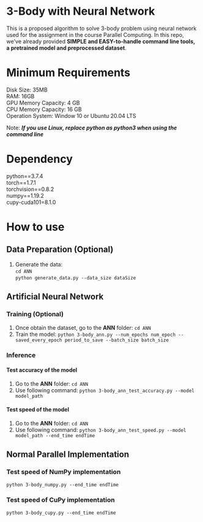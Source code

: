 # 3-Body with Neural Network

This is a proposed algorithm to solve 3-body problem using neural network used for the assignment in the course Parallel Computing. In this repo, we've already provided **SIMPLE and EASY-to-handle command line tools, a pretrained model and preprocessed dataset**.

# Minimum Requirements  
Disk Size: 35MB  
RAM: 16GB  
GPU Memory Capacity: 4 GB  
CPU Memory Capacity: 16 GB  
Operation System: Window 10 or Ubuntu 20.04 LTS

Note: ***If you use Linux, replace python as python3 when using the command line***

# Dependency
python==3.7.4  
torch==1.7.1  
torchvision==0.8.2  
numpy==1.19.2  
cupy-cuda101=8.1.0 

# How to use

## Data Preparation (Optional)

1. Generate the data:  
``cd ANN``  
``python generate_data.py --data_size dataSize``

## Artificial Neural Network

### Training (Optional)

1. Once obtain the dataset, go to the **ANN** folder:
``cd ANN``
2. Train the model:
``python 3-body_ann.py --num_epochs num_epoch --saved_every_epoch period_to_save --batch_size batch_size``

### Inference

#### Test accuracy of the model

1. Go to the **ANN** folder:
``cd ANN``
2. Use following command:
``python 3-body_ann_test_accuracy.py --model model_path``

#### Test speed of the model

1. Go to the **ANN** folder:
``cd ANN``
2. Use following command:
``python 3-body_ann_test_speed.py --model model_path --end_time endTime``

## Normal Parallel Implementation

### Test speed of NumPy implementation
``python 3-body_numpy.py --end_time endTime``

### Test speed of CuPy implementation
``python 3-body_cupy.py --end_time endTime``